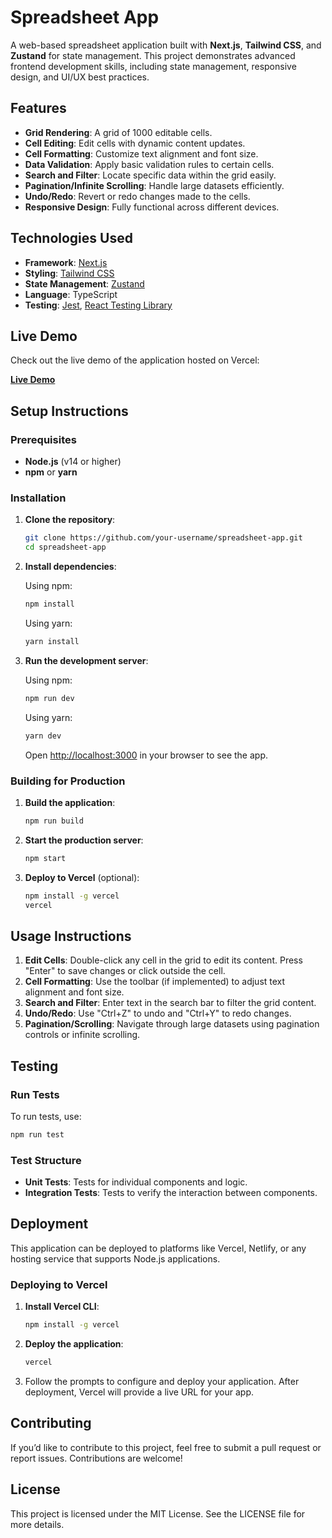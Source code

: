 # **Spreadsheet App**

A web-based spreadsheet application built with **Next.js**, **Tailwind CSS**, and **Zustand** for state management. This project demonstrates advanced frontend development skills, including state management, responsive design, and UI/UX best practices.

## **Features**

- **Grid Rendering**: A grid of 1000 editable cells.
- **Cell Editing**: Edit cells with dynamic content updates.
- **Cell Formatting**: Customize text alignment and font size.
- **Data Validation**: Apply basic validation rules to certain cells.
- **Search and Filter**: Locate specific data within the grid easily.
- **Pagination/Infinite Scrolling**: Handle large datasets efficiently.
- **Undo/Redo**: Revert or redo changes made to the cells.
- **Responsive Design**: Fully functional across different devices.

## **Technologies Used**

- **Framework**: [Next.js](https://nextjs.org/)
- **Styling**: [Tailwind CSS](https://tailwindcss.com/)
- **State Management**: [Zustand](https://zustand-demo.pmnd.rs/)
- **Language**: TypeScript
- **Testing**: [Jest](https://jestjs.io/), [React Testing Library](https://testing-library.com/docs/react-testing-library/intro/)

## **Live Demo**

Check out the live demo of the application hosted on Vercel:

[**Live Demo**](https://shreadsheet-app.vercel.app/)


## **Setup Instructions**

### **Prerequisites**

- **Node.js** (v14 or higher)
- **npm** or **yarn**

### **Installation**

1. **Clone the repository**:

   ```bash
   git clone https://github.com/your-username/spreadsheet-app.git
   cd spreadsheet-app
   ```

2. **Install dependencies**:

   Using npm:

   ```bash
   npm install
   ```

   Using yarn:

   ```bash
   yarn install
   ```

3. **Run the development server**:

   Using npm:

   ```bash
   npm run dev
   ```

   Using yarn:

   ```bash
   yarn dev
   ```

   Open [http://localhost:3000](http://localhost:3000) in your browser to see the app.

### **Building for Production**

1. **Build the application**:

   ```bash
   npm run build
   ```

2. **Start the production server**:

   ```bash
   npm start
   ```

3. **Deploy to Vercel** (optional):

   ```bash
   npm install -g vercel
   vercel
   ```

## **Usage Instructions**

1. **Edit Cells**: Double-click any cell in the grid to edit its content. Press "Enter" to save changes or click outside the cell.
2. **Cell Formatting**: Use the toolbar (if implemented) to adjust text alignment and font size.
3. **Search and Filter**: Enter text in the search bar to filter the grid content.
4. **Undo/Redo**: Use "Ctrl+Z" to undo and "Ctrl+Y" to redo changes.
5. **Pagination/Scrolling**: Navigate through large datasets using pagination controls or infinite scrolling.

## **Testing**

### **Run Tests**

To run tests, use:

```bash
npm run test
```

### **Test Structure**

- **Unit Tests**: Tests for individual components and logic.
- **Integration Tests**: Tests to verify the interaction between components.

## **Deployment**

This application can be deployed to platforms like Vercel, Netlify, or any hosting service that supports Node.js applications.

### **Deploying to Vercel**

1. **Install Vercel CLI**:

   ```bash
   npm install -g vercel
   ```

2. **Deploy the application**:

   ```bash
   vercel
   ```

3. Follow the prompts to configure and deploy your application. After deployment, Vercel will provide a live URL for your app.

## **Contributing**

If you’d like to contribute to this project, feel free to submit a pull request or report issues. Contributions are welcome!

## **License**

This project is licensed under the MIT License. See the LICENSE file for more details.

